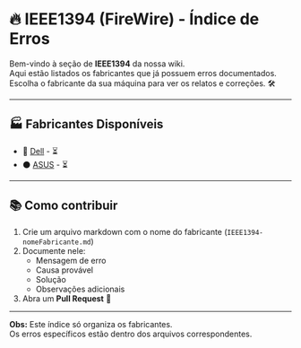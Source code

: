 # 🔥 IEEE1394 (FireWire) - Índice de Erros

Bem-vindo à seção de **IEEE1394** da nossa wiki.  
Aqui estão listados os fabricantes que já possuem erros documentados.  
Escolha o fabricante da sua máquina para ver os relatos e correções. 🛠️

---

## 🏭 Fabricantes Disponíveis

- 🔵 [Dell](IEEE1394-dell.md) - ⏳
- ⚫ [ASUS](IEEE1394-asus.md) - ⏳

---

## 📚 Como contribuir

1. Crie um arquivo markdown com o nome do fabricante (`IEEE1394-nomeFabricante.md`)  
2. Documente nele:
   - Mensagem de erro  
   - Causa provável  
   - Solução  
   - Observações adicionais  
3. Abra um **Pull Request** 🚀

---

**Obs:** Este índice só organiza os fabricantes.  
Os erros específicos estão dentro dos arquivos correspondentes.
